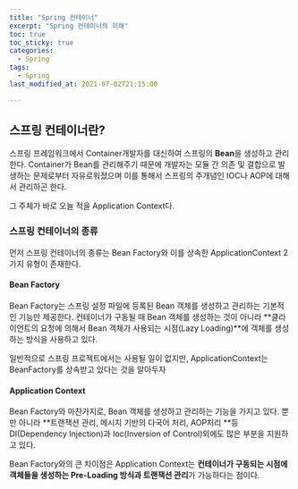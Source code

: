 ```yaml
---
title: "Spring 컨테이너"
excerpt: "Spring 컨테이너의 이해"
toc: true
toc_sticky: true
categories:
  - Spring
tags:
  - Spring
last_modified_at: 2021-07-02T21:15:00

---
```


## 스프링 컨테이너란?

스프링 프레임워크에서 Container개발자를 대신하여 스프링의 **Bean**을 생성하고 관리한다. Container가 Bean를 관리해주기 때문에 개발자는 모듈 간 의존 및 결합으로 발생하는 문제로부터 자유로워졌으며 이를 통해서 스프링의 주개념인 IOC나 AOP에 대해서 관리하곤 한다.                                                                                                                                                                                          

그 주체가 바로 오늘 적을 Application Context다.

### 스프링 컨테이너의 종류

먼저 스프링 컨테이너의 종류는 Bean Factory와 이를 상속한 ApplicationContext 2가지 유형이 존재한다.

#### Bean Factory

Bean Factory는 스프링 설정 파일에 등록된 Bean 객체를 생성하고 관리하는 기본적인 기능만 제공한다. 컨테이너가 구동될 때 Bean 객체를 생성하는 것이 아니라 **클라이언트의 요청에 의해서 Bean 객체가 사용되는 시점(Lazy Loading)**에 객체를 생성하는 방식을 사용하고 있다.

일반적으로 스프링 프로젝트에서는 사용될 일이 없지만, ApplicationContext는 BeanFactory를 상속받고 있다는 것을 알아두자

#### Application Context

Bean Factory와 마찬가지로, Bean 객체를 생성하고 관리하는 기능을 가지고 있다. 뿐만 아니라 **트랜잭션 관리, 메시지 기반의 다국어 처리, AOP처리 **등 DI(Dependency Injection)과 Ioc(Inversion of Control)외에도 많은 부분을 지원하고 있다. 

Bean Factory와의 큰 차이점은 Application Context는 **컨테이너가 구동되는 시점에 객체들을 생성하는 Pre-Loading 방식과 트랜잭션 관리**가 가능하다는 점이다.

